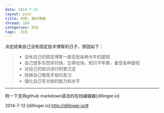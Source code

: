 ```yaml
---
date: 2014.7.12
layout: post
title: 你好，我的博客
thread: 164
categories: 日志
tags:  日志
---
```

决定结束自己没有固定技术博客的日子，原因如下： 
>* 没有自己的固定博客一直受到各种大牛的鄙视   
>* 自己很多东西学的快，忘得也快，知识不牢靠，备受各种鄙视   
>* 对自己的知识进行积累沉淀   
>* 改掉自己眼高手低的恶习   
>* 强化自己写文档的能力和水平   


------  
附一下支持github markdown语法的在线编辑器[dillinger.io]


2014-7-12
[dillinger.io]:http://dillinger.io/#
